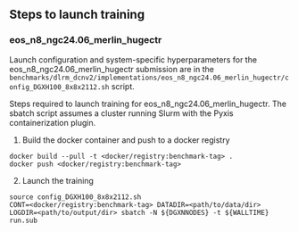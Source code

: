 ## Steps to launch training

### eos_n8_ngc24.06_merlin_hugectr

Launch configuration and system-specific hyperparameters for the
eos_n8_ngc24.06_merlin_hugectr submission are in the
`benchmarks/dlrm_dcnv2/implementations/eos_n8_ngc24.06_merlin_hugectr/config_DGXH100_8x8x2112.sh` script.

Steps required to launch training for eos_n8_ngc24.06_merlin_hugectr.  The sbatch
script assumes a cluster running Slurm with the Pyxis containerization plugin.

1. Build the docker container and push to a docker registry

```
docker build --pull -t <docker/registry:benchmark-tag> .
docker push <docker/registry:benchmark-tag>
```

2. Launch the training
```
source config_DGXH100_8x8x2112.sh
CONT=<docker/registry:benchmark-tag> DATADIR=<path/to/data/dir> LOGDIR=<path/to/output/dir> sbatch -N ${DGXNNODES} -t ${WALLTIME} run.sub
```
